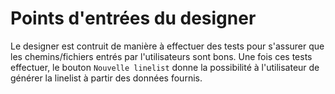 # Points d'entrées du designer

Le designer est contruit de manière à effectuer des tests pour
s'assurer que les chemins/fichiers entrés par l'utilisateurs sont bons.
Une fois ces tests effectuer, le bouton `Nouvelle linelist` donne
la possibilité à l'utilisateur de générer la linelist à partir des données
fournis.